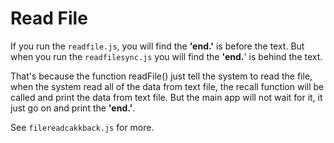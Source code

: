 # Read File

If you run the `readfile.js`, you will find the **'end.'** is before the text. But when you run the `readfilesync.js` you will find the **'end.**' is behind the text.

That's because the function readFile() just tell the system to read the file, when the system read all of the data from text file, the recall function will be called and print the data from text file. But the main app will not wait for it, it just go on and print the **'end.'**.

See `filereadcakkback.js` for more.
